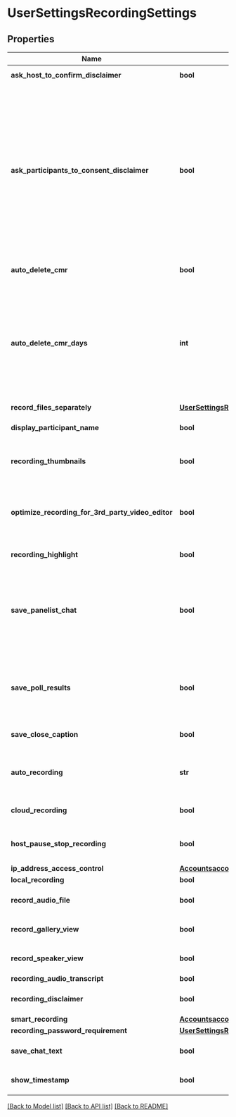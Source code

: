 # UserSettingsRecordingSettings

## Properties
Name | Type | Description | Notes
------------ | ------------- | ------------- | -------------
**ask_host_to_confirm_disclaimer** | **bool** | Ask host to confirm the disclaimer. | [optional] 
**ask_participants_to_consent_disclaimer** | **bool** | This field can be used if &#x60;recording_disclaimer&#x60; is set to true. This field indicates whether or not you would like to ask participants for consent when a recording starts. The value can be one of the following:     * &#x60;true&#x60;: Ask participants for consent when a recording starts.      * &#x60;false&#x60;: Do not ask participants for consent when a recording starts. | [optional] 
**auto_delete_cmr** | **bool** | Auto delete cloud recordings. | [optional] [default to False]
**auto_delete_cmr_days** | **int** | When the &#x60;auto_delete_cmr&#x60; value is &#x60;true&#x60;, this value is the number of days before the auto-deletion of cloud recordings:  * &#x60;30&#x60; &amp;mdash; 30 days.  * &#x60;60&#x60; &amp;mdash; 60 days.  * &#x60;90&#x60; &amp;mdash; 90 days.  * &#x60;120&#x60; &amp;mdash; 120 days. | [optional] 
**record_files_separately** | [**UserSettingsRecordingSettingsRecordFilesSeparately**](UserSettingsRecordingSettingsRecordFilesSeparately.md) |  | [optional] 
**display_participant_name** | **bool** | Display participants&#x27; names in the recording. | [optional] 
**recording_thumbnails** | **bool** | Record thumbnails of the presenter when they are sharing their screen. | [optional] 
**optimize_recording_for_3rd_party_video_editor** | **bool** | Optimize recordings for a 3rd party video editor. This may increase the file size and the time it takes to generate recording files. | [optional] 
**recording_highlight** | **bool** | Enable the [recording highlights](https://support.zoom.us/hc/en-us/articles/360060802432) feature. | [optional] 
**save_panelist_chat** | **bool** | Save panelist chat to the recording. This setting saves messages sent by panelists during a webinar to either all panelists or all panelists and attendees to the recording. | [optional] 
**save_poll_results** | **bool** | Save poll results shared during the meeting or webinar. This also includes poll results shared during the meeting or webinar. | [optional] 
**save_close_caption** | **bool** | Save [closed captions](https://support.zoom.us/hc/en-us/articles/207279736) as a VTT (Video Track Text) file. | [optional] 
**auto_recording** | **str** | Automatic recording:    &#x60;local&#x60; - Record on local.    &#x60;cloud&#x60; - Record on cloud.    &#x60;none&#x60; - Disabled. | [optional] [default to 'local']
**cloud_recording** | **bool** | Cloud recording. | [optional] [default to False]
**host_pause_stop_recording** | **bool** | Host can pause or stop the auto recording in the cloud. | [optional] [default to False]
**ip_address_access_control** | [**AccountsaccountIdsettingsRecordingIpAddressAccessControl**](AccountsaccountIdsettingsRecordingIpAddressAccessControl.md) |  | [optional] 
**local_recording** | **bool** | Local recording. | [optional] 
**record_audio_file** | **bool** | Record one audio file for all participants. | [optional] [default to False]
**record_gallery_view** | **bool** | Record the gallery view. | [optional] [default to False]
**record_speaker_view** | **bool** | Record the active speaker view. | [optional] [default to False]
**recording_audio_transcript** | **bool** | Audio transcript. | [optional] 
**recording_disclaimer** | **bool** | Show a disclaimer to participants before a recording starts  | [optional] 
**smart_recording** | [**AccountsaccountIdsettingsRecordingSmartRecording**](AccountsaccountIdsettingsRecordingSmartRecording.md) |  | [optional] 
**recording_password_requirement** | [**UserSettingsRecordingSettingsRecordingPasswordRequirement**](UserSettingsRecordingSettingsRecordingPasswordRequirement.md) |  | [optional] 
**save_chat_text** | **bool** | Save chat text from the meeting. | [optional] [default to False]
**show_timestamp** | **bool** | Show timestamp on video. | [optional] [default to False]

[[Back to Model list]](../README.md#documentation-for-models) [[Back to API list]](../README.md#documentation-for-api-endpoints) [[Back to README]](../README.md)

